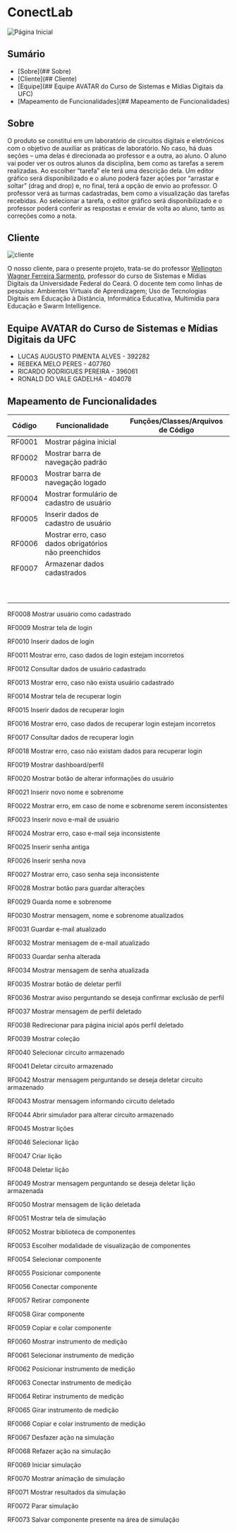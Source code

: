 # ConectLab

![Página Inicial](https://user-images.githubusercontent.com/34467745/149210878-7657b2ef-3890-4cee-a53a-90782eea2260.png)


## Sumário
* [Sobre](## Sobre)
* [Cliente](## Cliente)
* [Equipe](## Equipe AVATAR do Curso de Sistemas e Mídias Digitais da UFC)
* [Mapeamento de Funcionalidades](## Mapeamento de Funcionalidades)

## Sobre

O produto se constitui em um laboratório de circuitos digitais e eletrônicos com o objetivo de auxiliar as práticas de laboratório. No caso, há duas seções – uma delas é direcionada ao professor e a outra, ao aluno. O aluno vai poder ver os outros alunos da disciplina, bem como as tarefas a serem realizadas. Ao escolher “tarefa” ele terá uma descrição dela. Um editor gráfico será disponibilizado e o aluno poderá fazer ações por “arrastar e soltar” (drag and drop) e, no final, terá a opção de envio ao professor. O professor verá as turmas cadastradas, bem como a visualização das tarefas recebidas. Ao selecionar a tarefa, o editor gráfico será disponibilizado e o professor poderá conferir as respostas e enviar de volta ao aluno, tanto as correções como a nota.


## Cliente

![cliente](https://user-images.githubusercontent.com/34467745/148120773-a65f1b37-1017-45d3-8af6-46ccde3d0780.jpeg)


O nosso cliente, para o presente projeto, trata-se do professor [Wellington Wagner Ferreira Sarmento](https://github.com/wwagner33), professor do curso de Sistemas e Mídias Digitais da Universidade Federal do Ceará. O docente tem como linhas de pesquisa: Ambientes Virtuais de Aprendizagem; Uso de Tecnologias Digitais em Educação à Distância, Informática Educativa, Multimídia para Educação e Swarm Intelligence.


## Equipe AVATAR do Curso de Sistemas e Mídias Digitais da UFC


* LUCAS AUGUSTO PIMENTA ALVES - 392282
* REBEKA MELO PERES - 407760
* RICARDO RODRIGUES PEREIRA - 396061
* RONALD DO VALE GADELHA - 404078


## Mapeamento de Funcionalidades
| Código  |  Funcionalidade  |   Funções/Classes/Arquivos de Código |
| ------------------- | ------------------- | -------------------  |
|  RF0001 | Mostrar página inicial |    |
|  RF0002 |  Mostrar barra de navegação padrão |     |
|  RF0003  | Mostrar barra de navegação logado |    |
|  RF0004  | Mostrar formulário de cadastro de usuário  |     |
|  RF0005 | Inserir dados de cadastro de usuário |    |
|  RF0006 | Mostrar erro, caso dados obrigatórios não preenchidos  |     |
|  RF0007  | Armazenar dados cadastrados |    |
|   |  |     |
|   |  |    |
|   |  |     |
|   |  |    |
|   |  |     |
|   |  |    |
|   |  |     |
|   |  |    |
|   |  |     |










RF0008
Mostrar usuário como cadastrado


RF0009
Mostrar tela de login


RF0010
Inserir dados de login


RF0011
Mostrar erro, caso dados de login estejam incorretos


RF0012
Consultar dados de usuário cadastrado


RF0013
Mostrar erro, caso não exista usuário cadastrado


RF0014
Mostrar tela de recuperar login


RF0015
Inserir dados de recuperar login


RF0016
Mostrar erro, caso dados de recuperar login estejam incorretos


RF0017
Consultar dados de recuperar login


RF0018
Mostrar erro, caso não existam dados para recuperar login


RF0019
Mostrar dashboard/perfil


RF0020
Mostrar botão de alterar informações do usuário


RF0021
Inserir novo nome e sobrenome


RF0022
Mostrar erro, em caso de nome e sobrenome serem inconsistentes


RF0023
Inserir novo e-mail de usuário


RF0024
Mostrar erro, caso e-mail seja inconsistente


RF0025
Inserir senha antiga


RF0026
Inserir senha nova


RF0027
Mostrar erro, caso senha seja inconsistente


RF0028
Mostrar botão para guardar alterações


RF0029
Guarda nome e sobrenome


RF0030
Mostrar mensagem, nome e sobrenome atualizados


RF0031
Guardar e-mail atualizado


RF0032
Mostrar mensagem de e-mail atualizado


RF0033
Guardar senha alterada


RF0034
Mostrar mensagem de senha atualizada


RF0035
Mostrar botão de deletar perfil


RF0036
Mostrar aviso perguntando se deseja confirmar exclusão de perfil


RF0037
Mostrar mensagem de perfil deletado


RF0038
Redirecionar para página inicial após perfil deletado


RF0039
Mostrar coleção


RF0040
Selecionar circuito armazenado


RF0041
Deletar circuito armazenado


RF0042
Mostrar mensagem perguntando se deseja deletar circuito armazenado


RF0043
Mostrar mensagem informando circuito deletado


RF0044
Abrir simulador para alterar circuito armazenado


RF0045
Mostrar lições


RF0046
Selecionar lição


RF0047
Criar lição


RF0048
Deletar lição


RF0049
Mostrar mensagem perguntando se deseja deletar lição armazenada


RF0050
Mostrar mensagem de lição deletada


RF0051
Mostrar tela de simulação


RF0052
Mostrar biblioteca de componentes


RF0053
Escolher modalidade de visualização de componentes


RF0054
Selecionar componente


RF0055
Posicionar componente


RF0056
Conectar componente


RF0057
Retirar componente


RF0058
Girar componente


RF0059
Copiar e colar componente


RF0060
Mostrar instrumento de medição


RF0061
Selecionar instrumento de medição


RF0062
Posicionar instrumento de medição


RF0063
Conectar instrumento de medição


RF0064
Retirar instrumento de medição


RF0065
Girar instrumento de medição


RF0066
Copiar e colar instrumento de medição


RF0067
Desfazer ação na simulação


RF0068
Refazer ação na simulação


RF0069
Iniciar simulação


RF0070
Mostrar animação de simulação


RF0071
Mostrar resultados da simulação


RF0072
Parar simulação


RF0073
Salvar componente presente na área de simulação













